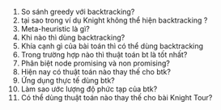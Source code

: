 1.	So sánh greedy với backtracking?
2.	tại sao trong ví dụ Knight không thể hiện backtracking ?
3.	Meta-heuristic là gì?
4.	Khi nào thì dùng backtracking?
5.	Khía cạnh gì của bài toán thì có thể dùng backtracking
6.	Trong trường hợp nào thì thuật toán bt là tốt nhất?
7.	Phân biệt node promising và non promising?
8.	Hiện nay có thuật toán nào thay thế cho btk?
9.	Ứng dụng thực tế dùng btk?
10.	Làm sao ước lượng độ phức tạp của btk?
11.	Có thể dùng thuật toán nào thay thế cho bài Knight Tour?

